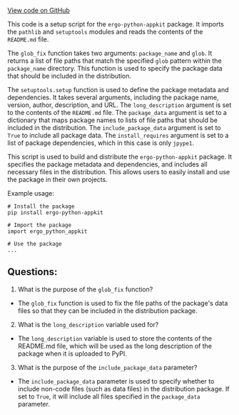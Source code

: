 [View code on GitHub](https://github.com/ergo-pad/ergo-python-appkit/setup.py)

This code is a setup script for the `ergo-python-appkit` package. It imports the `pathlib` and `setuptools` modules and reads the contents of the `README.md` file. 

The `glob_fix` function takes two arguments: `package_name` and `glob`. It returns a list of file paths that match the specified `glob` pattern within the `package_name` directory. This function is used to specify the package data that should be included in the distribution. 

The `setuptools.setup` function is used to define the package metadata and dependencies. It takes several arguments, including the package name, version, author, description, and URL. The `long_description` argument is set to the contents of the `README.md` file. The `package_data` argument is set to a dictionary that maps package names to lists of file paths that should be included in the distribution. The `include_package_data` argument is set to `True` to include all package data. The `install_requires` argument is set to a list of package dependencies, which in this case is only `jpype1`.

This script is used to build and distribute the `ergo-python-appkit` package. It specifies the package metadata and dependencies, and includes all necessary files in the distribution. This allows users to easily install and use the package in their own projects. 

Example usage:

```
# Install the package
pip install ergo-python-appkit

# Import the package
import ergo_python_appkit

# Use the package
...
```
## Questions: 
 1. What is the purpose of the `glob_fix` function?
- The `glob_fix` function is used to fix the file paths of the package's data files so that they can be included in the distribution package.

2. What is the `long_description` variable used for?
- The `long_description` variable is used to store the contents of the README.md file, which will be used as the long description of the package when it is uploaded to PyPI.

3. What is the purpose of the `include_package_data` parameter?
- The `include_package_data` parameter is used to specify whether to include non-code files (such as data files) in the distribution package. If set to `True`, it will include all files specified in the `package_data` parameter.